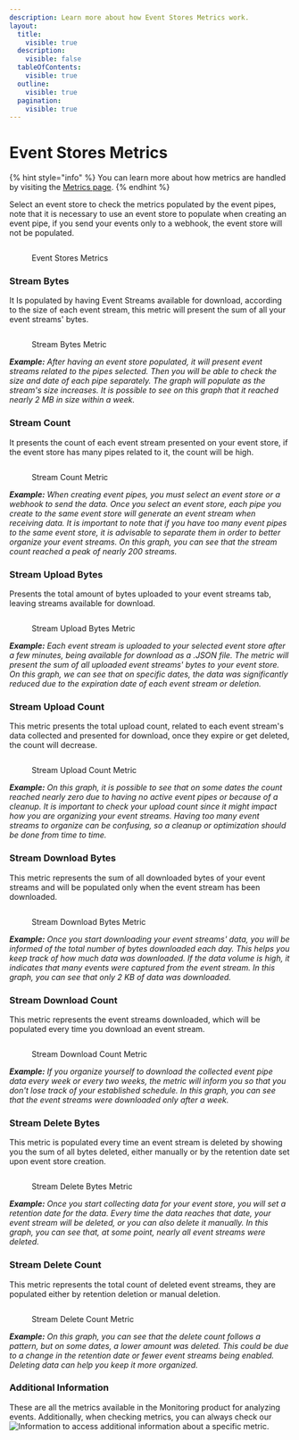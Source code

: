 ```yaml
---
description: Learn more about how Event Stores Metrics work.
layout:
  title:
    visible: true
  description:
    visible: false
  tableOfContents:
    visible: true
  outline:
    visible: true
  pagination:
    visible: true
---
```


# Event Stores Metrics

{% hint style="info" %}
You can learn more about how metrics are handled by visiting the [Metrics page](../../metrics.md).&#x20;
{% endhint %}

Select an event store to check the metrics populated by the event pipes, note that it is necessary to use an event store to populate when creating an event pipe, if you send your events only to a webhook, the event store will not be populated.

<figure><img src="../../../.gitbook/assets/image (276).png" alt=""><figcaption><p>Event Stores Metrics</p></figcaption></figure>

### Stream Bytes

It Is populated by having Event Streams available for download, according to the size of each event stream, this metric will present the sum of all your event streams' bytes.

<figure><img src="../../../.gitbook/assets/image (3) (1) (1).png" alt=""><figcaption><p>Stream Bytes Metric</p></figcaption></figure>

_**Example:** After having an event store populated, it will present event streams related to the pipes selected. Then you will be able to check the size and date of each pipe separately. The graph will populate as the stream's size increases. It is possible to see on this graph that it reached nearly 2 MB in size within a week._

### Stream Count

It presents the count of each event stream presented on your event store, if the event store has many pipes related to it, the count will be high.

<figure><img src="../../../.gitbook/assets/image (4) (1) (1).png" alt=""><figcaption><p>Stream Count Metric</p></figcaption></figure>

_**Example:** When creating event pipes, you must select an event store or a webhook to send the data. Once you select an event store, each pipe you create to the same event store will generate an event stream when receiving data. It is important to note that if you have too many event pipes to the same event store, it is advisable to separate them in order to better organize your event streams. On this graph, you can see that the stream count reached a peak of nearly 200 streams._

### Stream Upload Bytes

Presents the total amount of bytes uploaded to your event streams tab, leaving streams available for download.

<figure><img src="../../../.gitbook/assets/image (25).png" alt=""><figcaption><p>Stream Upload Bytes Metric</p></figcaption></figure>

_**Example:** Each event stream is uploaded to your selected event store after a few minutes, being available for download as a .JSON file. The metric will present the sum of all uploaded event streams' bytes to your event store. On this graph, we can see that on specific dates, the data was significantly reduced due to the expiration date of each event stream or deletion._

### Stream Upload Count

This metric presents the total upload count, related to each event stream's data collected and presented for download, once they expire or get deleted, the count will decrease.

<figure><img src="../../../.gitbook/assets/image (1) (1) (1).png" alt=""><figcaption><p>Stream Upload Count Metric</p></figcaption></figure>

_**Example:** On this graph, it is possible to see that on some dates the count reached nearly zero due to having no active event pipes or because of a cleanup. It is important to check your upload count since it might impact how you are organizing your event streams. Having too many event streams to organize can be confusing, so a cleanup or optimization should be done from time to time._

### Stream Download Bytes

This metric represents the sum of all downloaded bytes of your event streams and will be populated only when the event stream has been downloaded.

<figure><img src="../../../.gitbook/assets/image (2) (1) (1).png" alt=""><figcaption><p>Stream Download Bytes Metric</p></figcaption></figure>

_**Example:** Once you start downloading your event streams' data, you will be informed of the total number of bytes downloaded each day. This helps you keep track of how much data was downloaded. If the data volume is high, it indicates that many events were captured from the event stream. In this graph, you can see that only 2 KB of data was downloaded._

### Stream Download Count

This metric represents the event streams downloaded, which will be populated every time you download an event stream.

<figure><img src="../../../.gitbook/assets/image (5) (1).png" alt=""><figcaption><p>Stream Download Count Metric</p></figcaption></figure>

_**Example:** If you organize yourself to download the collected event pipe data every week or every two weeks, the metric will inform you so that you don't lose track of your established schedule. In this graph, you can see that the event streams were downloaded only after a week._

### Stream Delete Bytes

This metric is populated every time an event stream is deleted by showing you the sum of all bytes deleted, either manually or by the retention date set upon event store creation.

<figure><img src="../../../.gitbook/assets/image (6) (1).png" alt=""><figcaption><p>Stream Delete Bytes Metric</p></figcaption></figure>

_**Example:** Once you start collecting data for your event store, you will set a retention date for the data. Every time the data reaches that date, your event stream will be deleted, or you can also delete it manually. In this graph, you can see that, at some point, nearly all event streams were deleted._

### Stream Delete Count

This metric represents the total count of deleted event streams, they are populated either by retention deletion or manual deletion.

<figure><img src="../../../.gitbook/assets/image (7) (1).png" alt=""><figcaption><p>Stream Delete Count Metric</p></figcaption></figure>

_**Example:** On this graph, you can see that the delete count follows a pattern, but on some dates, a lower amount was deleted. This could be due to a change in the retention date or fewer event streams being enabled. Deleting data can help you keep it more organized._

### Additional Information

These are all the metrics available in the Monitoring product for analyzing events. Additionally, when checking metrics, you can always check our <img src="../../../.gitbook/assets/image (28) (2).png" alt="Information" data-size="line"> to access additional information about a specific metric.
